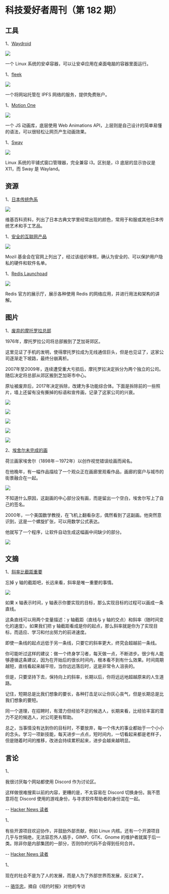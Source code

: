# 科技爱好者周刊（第 182 期）

## 工具

1、[Waydroid](https://waydro.id/)

![](https://cdn.beekka.com/blogimg/asset/202109/bg2021092301.jpg)

一个 Linux 系统的安卓容器，可以让安卓应用在桌面电脑的容器里面运行。

1、[fleek](https://fleek.co/)

![](https://cdn.beekka.com/blogimg/asset/202109/bg2021092302.jpg)

一个将网站托管在 IPFS 网络的服务，提供免费账户。

1、[Motion One](https://motion.dev/)

![](https://cdn.beekka.com/blogimg/asset/202109/bg2021092303.jpg)

一个 JS 动画库，底层使用 Web Animations API，上层则是自己设计的简单易懂的语法，可以很轻松让网页产生动画效果。 

1、[Sway](https://swaywm.org/)

![](https://cdn.beekka.com/blogimg/asset/202109/bg2021092304.jpg)

Linux 系统的平铺式窗口管理器，完全兼容 i3。区别是，i3 底层的显示协议是 X11，而 Sway 是 Wayland。

## 资源

1、[日本传统色系](https://zh.wikipedia.org/wiki/%E6%97%A5%E6%9C%AC%E4%BC%A0%E7%BB%9F%E8%89%B2%E7%B3%BB)

![](https://cdn.beekka.com/blogimg/asset/202109/bg2021092110.jpg)

维基百科资料，列出了日本古典文学里经常出现的颜色，常用于和服或其他日本传统艺术和手工艺品。

1、[安全的互联网产品](https://foundation.mozilla.org/en/privacynotincluded/)

![](https://cdn.beekka.com/blogimg/asset/202109/bg2021092214.jpg)

Mozil 基金会在官网上列出了，经过该组织审核，确认为安全的、可以保护用户隐私的硬件和软件名单。

1、[Redis Launchpad](https://launchpad.redis.com/)

![](https://cdn.beekka.com/blogimg/asset/202109/bg2021092316.jpg)

Redis 官方的展示厅，展示各种使用 Redis 的网络应用，并进行用法和架构的讲解。

## 图片

1、[废弃的摩托罗拉总部](https://www.abandonedspaces.com/industry/motorola.html)

1976年，摩托罗拉公司将总部搬到了芝加哥郊区。

这里见证了手机的发明，使得摩托罗拉成为无线通信巨头，但是也见证了，这家公司逐渐走下坡路，最终分崩离析。

2007年至2009年，连续遭受重大亏损后，摩托罗拉决定拆分为两个独立的公司。随后决定将总部从郊区搬到芝加哥市中心。

原址被废弃后，2017年决定拆除，改建为多功能综合体。下面是拆除前的一些照片，墙上还留有没有撕掉的标语和宣传画，记录了这家公司的兴衰。

![](https://cdn.beekka.com/blogimg/asset/202108/bg2021081417.jpg)

![](https://cdn.beekka.com/blogimg/asset/202108/bg2021081418.jpg)

![](https://cdn.beekka.com/blogimg/asset/202108/bg2021081419.jpg)

![](https://cdn.beekka.com/blogimg/asset/202108/bg2021081420.jpg)

![](https://cdn.beekka.com/blogimg/asset/202108/bg2021081421.jpg)

2、[埃舍尔未完成的画](https://www.universiteitleiden.nl/en/news/2020/04/how-mathematician-hendrik-lenstra-completed-an-unfinished-artwork-by-escher)

荷兰画家埃舍尔（1898年－1972年）以创作视觉错误绘画而闻名。

在他晚年，有一幅作品描绘了一个观众正在画廊里观看作品，画廊的窗户与城市的街景融合在一起。

![](https://cdn.beekka.com/blogimg/asset/202108/bg2021081504.jpg)

不知道什么原因，这副画的中心部分没有画，而是留出一个空白，埃舍尔写上了自己的签名。

2000年，一个美国数学教授，在飞机上翻看杂志，偶然看到了这副画。他突然意识到，这是一个螺旋扩张，可以用数学公式表达。

他就写了一个程序，让软件自动生成这幅画中间缺少的部分。

![](https://cdn.beekka.com/blogimg/asset/202108/bg2021081503.jpg)

## 文摘

1、[斜率比截距重要](https://matt-rickard.com/hire-slope-not-intercept/)

忘掉 y 轴的截距吧，长远来看，斜率是唯一重要的事情。

![](https://cdn.beekka.com/blogimg/asset/202108/bg2021081907.jpg)

如果 x 轴表示时间，y 轴表示你要实现的目标，那么实现目标的过程可以画成一条直线。

这条直线可以用两个变量描述：y 轴截距（直线与 y 轴的交点）和斜率（随时间变化的速度）。如果我们把 y 轴截距看成是你的起点，那么斜率就是你为了实现目标，而适应、学习和付出努力的前进速度。

即使一条线的起点远低于另一条线，只要它的斜率更大，终究会超越前一条线。

你可能听过这样的建议：做一个终身学习者，每天做一点，不断进步。很少有人能够遵循这条建议，因为在开始后的很长时间内，根本看不到有什么效果。时间周期越短，直线看起来越平坦，当你远远落后时，这是非常令人沮丧的。

但是，只要坚持下去，保持向上的斜率，长期以后，你将远远地超越原来的人生道路。

记住，短期总是比我们想象的要长，各种打击足以让你灰心丧气，但是长期总是比我们想象的要短。

同一个道理，在招聘时，有潜力但经验不足的候选人，长期来看，比经验丰富的潜力不足的候选人，对公司更有帮助。

总之，当事情没有达到你的目标时，不要放弃，每一个伟大的事业都始于一个小小的念头。学习一项新技能，每天进步一点点，短时间内，一切看起来都是老样子，但是随着时间的推移，改进会持续累积起来，进步会越来越明显。

## 言论

1、

我很讨厌每个网站都使用 Discord 作为讨论区。

这样做很难搜索以前的内容，更糟的是，不太容易在 Discord 切换身份。我不愿意将在 Discord 使用的游戏身份，与寻求软件帮助者的身份混在一起。

-- [Hacker News 读者](https://news.ycombinator.com/item?id=28550566)

1、

有些开源项目欢迎协作，并鼓励外部贡献，例如 Linux 内核。还有一个开源项目几乎与世隔绝，无法容忍外人插手，GIMP、GTK、Gnome 的维护者就属于后一类。除非你是内部集团的一部分，否则你的代码不会得到任何合并。

-- [Hacker News 读者](https://news.ycombinator.com/item?id=28579444)

1、

现在的社会不是为了人的发展，而是人为了外部世界而发展，反过来了。

-- [骆华忠](https://cn.nytimes.com/china/20210714/lying-flat-in-china/)，摘自《纽约时报》对他的专访

